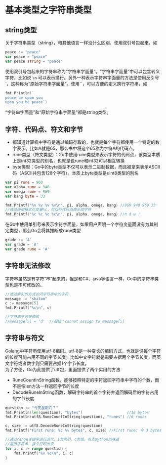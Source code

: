 # 基本类型之字符串类型

## string类型

关于字符串类型（string），和其他语言一样没什么区别，使用双引号包起来，如
```go
peace := "peace"
var peace = "peace"
var peace string = "peace"
```
使用双引号包起来的字符串称为“字符串字面量”。“字符串字面量”中可以包含转义字符，比如说 `\n` 可以表示换行。另外一种表示字符串字面量的方法是使用反引号`，这种称为“原始字符串字面量”。使用``，可以方便的定义跨行字符串，如
```go
fmt.Println(`
peace be upon you
upon you be peace`)
```
“字符串字面量”和“原始字符串字面量”都是string类型。

## 字符、代码点、符文和字节
* 都知道计算机中字符是通过编码存取的，也就是每个字符都使用一个特定的数字表示。比如A就是65，那么书中将这个65称为字符A的代码点。
* rune类型（符文类型）：Go中使用rune类型来表示字符的代码点，该类型本质上是int32类型的别名，也就是说rune和int32可以相互转换
* byte类型：Go中的byte类型不仅可以表示二进制数据，而且被拿来表示ASCII码（ASCII共包含128个字符）。本质上byte类型是uint8类型的别名
```go
var pi rune = 960
var alpha rune = 940
var omega rune = 969
var bang byte = 33

fmt.Printf("%v %v %v %v\n", pi, alpha, omega, bang) //960 940 969 33
//通过使用格式化变量%c，可以将代码点表示成字符
fmt.Printf("%c %c %c %c\n", pi, alpha, omega, bang) //π ά ω !
```
在Go中使用单引号来表示字符字面量，如果用户声明一个字符变量而没有为其制定类型，那么Go会将其推断成rune类型
```go
grade := 'A'
var grade = 'A'
var grade rune = 'A'
```

## 字符串无法修改
字符串虽然是有字符“串”起来的，但是和C#、java等语言一样，Go中的字符串类型也是不可修改的。
```go
//通过索引的方式访问字符串中的字符
message := "shalom"
c := message[5]
fmt.Printf("%c\n", c)

//字符串不可被修改
//message[5] = 'd'  //报错：cannot assign to message[5]
```

## 字符串与符文
Golang中字符串使用utf-8编码。utf-8是一种变长的编码方式，也就是说每个字符的长度可能占用不同的字节长度。比如中文字符就是需要占据两个字节长度，而英文字符或者数字则只需要占据1个字节长度。  
为了方便，Go为此提供了utf包，里面提供了两个实用的方法
* RuneCountInString函数，能够按照特定的字符返回字符串中字符的个数，而不是像len方法一样返回字节的长度
* DecodeRuneInString函数，解码字符串的首个字符并返回解码后的字符占用的字节长度
```go
question := "今天星期几？"
fmt.Println(len(question), "bytes")                    //18 bytes
fmt.Println(utf8.RuneCountInString(question), "runes") //6 runes

c, size := utf8.DecodeRuneInString(question)
fmt.Printf("First rune: %c %v bytes", c, size) //First rune: 今 3 bytes

//通过range关键字进行迭代，i为索引，c为值。有点python的味道
//遍历字符串，挨个打印出来
for i, c := range question {
    fmt.Printf("%v %c\n", i, c)
}
```